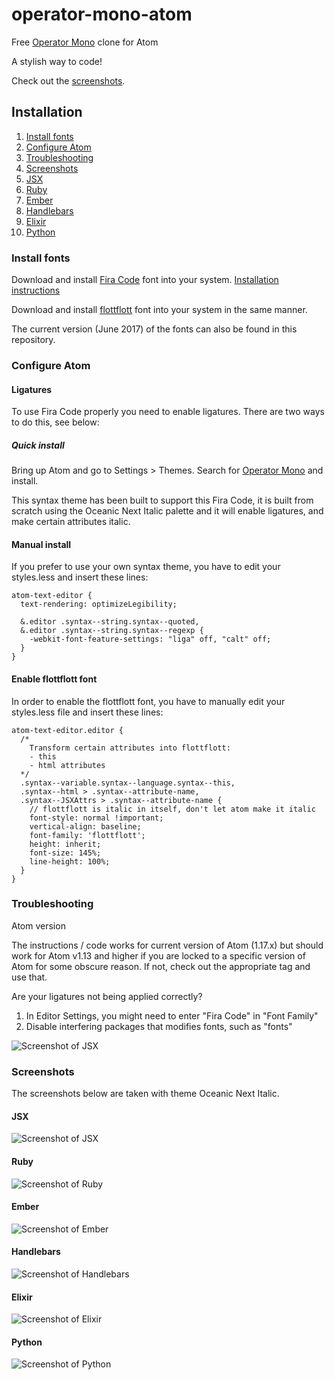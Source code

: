 # operator-mono-atom
Free [Operator Mono](http://www.typography.com/blog/introducing-operator) clone for Atom

A stylish way to code!

Check out the [screenshots](#screenshots).

## Installation

1. [Install fonts](#install-fonts)
2. [Configure Atom](#configure-atom)
3. [Troubleshooting](#troubleshooting)
4. [Screenshots](#screenshots)
  1. [JSX](#screenshot-jsx)
  2. [Ruby](#screenshot-ruby)
  3. [Ember](#screenshot-ember)
  4. [Handlebars](#screenshot-handlebars)
  5. [Elixir](#screenshot-elixir)
  6. [Python](#screenshot-python)

### <a name="install-fonts"></a> Install fonts

Download and install [Fira Code](https://github.com/tonsky/FiraCode) font into your system. [Installation instructions](https://github.com/tonsky/FiraCode/wiki)

Download and install [flottflott](http://www.dafont.com/flottflott.font) font into your system in the same manner.

The current version (June 2017) of the fonts can also be found in this repository.

### <a name="configure-atom"></a> Configure Atom

#### Ligatures

To use Fira Code properly you need to enable ligatures. There are two ways to do this, see below:

##### Quick install

Bring up Atom and go to Settings > Themes. Search for [Operator Mono](https://atom.io/themes/operator-mono) and install.

This syntax theme has been built to support this Fira Code, it is built from scratch using the Oceanic Next Italic palette and it will enable ligatures, and make certain attributes italic.

#### Manual install

If you prefer to use your own syntax theme, you have to edit your styles.less and insert these lines:

```
atom-text-editor {
  text-rendering: optimizeLegibility;

  &.editor .syntax--string.syntax--quoted,
  &.editor .syntax--string.syntax--regexp {
    -webkit-font-feature-settings: "liga" off, "calt" off;
  }
}
```

#### Enable flottflott font

In order to enable the flottflott font, you have to manually edit your styles.less file and insert these lines:

```
atom-text-editor.editor {
  /*
    Transform certain attributes into flottflott:
    - this
    - html attributes
  */
  .syntax--variable.syntax--language.syntax--this,
  .syntax--html > .syntax--attribute-name,
  .syntax--JSXAttrs > .syntax--attribute-name {
    // flottflott is italic in itself, don't let atom make it italic
    font-style: normal !important;
    vertical-align: baseline;
    font-family: 'flottflott';
    height: inherit;
    font-size: 145%;
    line-height: 100%;
  }
}
```

### <a name="troubleshooting"></a> Troubleshooting

Atom version

The instructions / code works for current version of Atom (1.17.x) but should work for Atom v1.13 and higher if you are locked to a specific version of Atom for some obscure reason. If not, check out the appropriate tag and use that.

Are your ligatures not being applied correctly?

1. In Editor Settings, you might need to enter "Fira Code" in "Font Family"
1. Disable interfering packages that modifies fonts, such as "fonts"

![Screenshot of JSX](img/fonts.png)

### <a name="screenshots"></a> Screenshots

The screenshots below are taken with theme Oceanic Next Italic.

#### <a name="screenshot-jsx"></a> JSX

![Screenshot of JSX](img/JSX.png)

#### <a name="screenshot-ruby"></a> Ruby

![Screenshot of Ruby](img/ruby.png)

#### <a name="screenshot-ember"></a> Ember

![Screenshot of Ember](img/ember.png)

#### <a name="screenshot-handlebars"></a> Handlebars

![Screenshot of Handlebars](img/handlebars.png)

#### <a name="screenshot-elixir"></a> Elixir

![Screenshot of Elixir](img/elixir.png)

#### <a name="screenshot-python"></a> Python

![Screenshot of Python](img/python.png)
